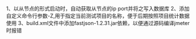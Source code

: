 1、以从节点的形式启动时，自动获取从节点的ip port并将之写入数据库
2、添加自定义命令行参数-Z,用于指定当前测试项目的名称，便于后期按照项目统计数据使用
3、build.xml文件中添加fastjson-1.2.31.jar依赖，以便通过源码编译jmeter时报错

